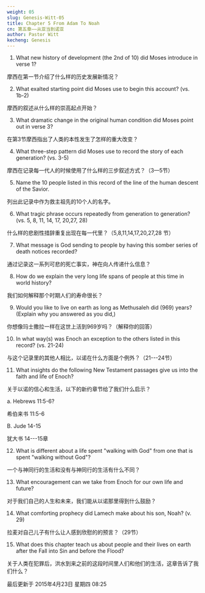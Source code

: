 ```yaml
---
weight: 05
slug: Genesis-Witt-05
title: Chapter 5 From Adam To Noah
cn: 第五章——从亚当到诺亚
author: Pastor Witt
kecheng: Genesis
---
```


1. What new history of development (the 2nd of 10) did Moses introduce in verse 1?

摩西在第一节介绍了什么样的历史发展新情况？

2. What exalted starting point did Moses use to begin this account? (vs. 1b-2)

摩西的叙述从什么样的崇高起点开始？

3. What dramatic change in the original human condition did Moses point out in verse 3?

在第3节摩西指出了人类的本性发生了怎样的重大改变？

4. What three-step pattern did Moses use to record the story of each generation? (vs. 3-5)

摩西在记录每一代人的时候使用了什么样的三步叙述方式？（3—5节）

5. Name the 10 people listed in this record of the line of the human descent of the Savior.

列出此记录中作为救主祖先的10个人的名字。

6. What tragic phrase occurs repeatedly from generation to generation? (vs. 5, 8, 11, 14, 17, 20,27, 28)

什么样的悲剧性措辞重复出现在每一代里？（5,8,11,14,17,20,27,28 节）

7. What message is God sending to people by having this somber series of death notices recorded?

通过记录这一系列可悲的死亡事实，神在向人传递什么信息？

8. How do we explain the very long life spans of people at this time in world history?

我们如何解释那个时期人们的寿命很长？

9. Would you like to live on earth as long as Methusaleh did (969) years? (Explain why you answered as you did,)

你想像玛士撒拉一样在这世上活到969岁吗？（解释你的回答）

10. In what way(s) was Enoch an exception to the others listed in this record? (vs. 21-24)

与这个记录里的其他人相比，以诺在什么方面是个例外？（21---24节）

11. What insights do the following New Testament passages give us into the faith and life of Enoch?

关于以诺的信心和生活，以下的新约章节给了我们什么启示？

a. Hebrews 11:5-6?

希伯来书 11:5-6

B. Jude 14-15

犹大书 14---15章

12. What is different about a life spent "walking with God" from one that is spent "walking without God"?

一个与神同行的生活和没有与神同行的生活有什么不同？

13. What encouragement can we take from Enoch for our own life and future?

对于我们自己的人生和未来，我们能从以诺那里得到什么鼓励？

14. What comforting prophecy did Lamech make about his son, Noah? (v. 29)

拉麦对自己儿子有什么让人感到欣慰的的预言？（29节）

15. What does this chapter teach us about people and their lives on earth after the Fall into Sin and before the Flood?

关于人类在犯罪后，洪水到来之前的这段时间里人们和他们的生活，这章告诉了我们什么？

最后更新于 2015年4月23日 星期四 08:25